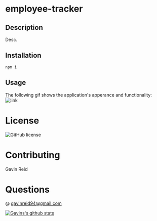 # employee-tracker

## Description
   Desc.

## Installation
    npm i
  
## Usage
The following gif shows the application's apperance and functionality:
  ![link](./Assets/ezgif.com-optimize.gif)
  
# License
  ![GitHub license](https://img.shields.io/badge/license-mit-blue.svg)
 
 # Contributing 
   Gavin Reid 
  
# Questions
  @ gavinreid94@gmail.com
  
  [![Gavins's github stats](https://github-readme-stats.vercel.app/api?username=gavinreid0&theme=blue-green)](https://github.com/gavinreid0/github-readme-stats)

